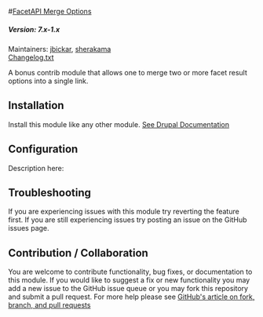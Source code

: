 #[FacetAPI Merge Options](https://github.com/SU-SWS/facetapi_merge_options)
##### Version: 7.x-1.x

Maintainers: [jbickar](https://github.com/jbickar), [sherakama](https://github.com/sherakama)   
[Changelog.txt](CHANGELOG.txt)

A bonus contrib module that allows one to merge two or more facet result options into a single link.


Installation
---

Install this module like any other module. [See Drupal Documentation](https://drupal.org/documentation/install/modules-themes/modules-7)

Configuration
---

Description here:

Troubleshooting
---

If you are experiencing issues with this module try reverting the feature first. If you are still experiencing issues try posting an issue on the GitHub issues page.

Contribution / Collaboration
---

You are welcome to contribute functionality, bug fixes, or documentation to this module. If you would like to suggest a fix or new functionality you may add a new issue to the GitHub issue queue or you may fork this repository and submit a pull request. For more help please see [GitHub's article on fork, branch, and pull requests](https://help.github.com/articles/using-pull-requests)
